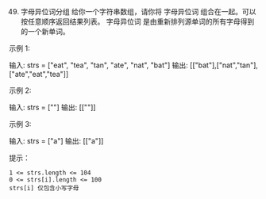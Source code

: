 49. 字母异位词分组
给你一个字符串数组，请你将 字母异位词 组合在一起。可以按任意顺序返回结果列表。
字母异位词 是由重新排列源单词的所有字母得到的一个新单词。

 

示例 1:

输入: strs = ["eat", "tea", "tan", "ate", "nat", "bat"]
输出: [["bat"],["nat","tan"],["ate","eat","tea"]]

示例 2:

输入: strs = [""]
输出: [[""]]

示例 3:

输入: strs = ["a"]
输出: [["a"]]

 

提示：

    1 <= strs.length <= 104
    0 <= strs[i].length <= 100
    strs[i] 仅包含小写字母


